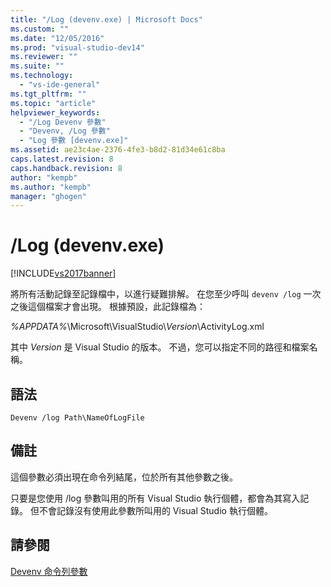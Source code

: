 ```yaml
---
title: "/Log (devenv.exe) | Microsoft Docs"
ms.custom: ""
ms.date: "12/05/2016"
ms.prod: "visual-studio-dev14"
ms.reviewer: ""
ms.suite: ""
ms.technology: 
  - "vs-ide-general"
ms.tgt_pltfrm: ""
ms.topic: "article"
helpviewer_keywords: 
  - "/Log Devenv 參數"
  - "Devenv, /Log 參數"
  - "Log 參數 [devenv.exe]"
ms.assetid: ae23c4ae-2376-4fe3-b8d2-81d34e61c8ba
caps.latest.revision: 8
caps.handback.revision: 8
author: "kempb"
ms.author: "kempb"
manager: "ghogen"
---
```

# /Log (devenv.exe)
[!INCLUDE[vs2017banner](../../code-quality/includes/vs2017banner.md)]

將所有活動記錄至記錄檔中，以進行疑難排解。  在您至少呼叫 `devenv /log` 一次之後這個檔案才會出現。  根據預設，此記錄檔為：  
  
 *%APPDATA%*\\Microsoft\\VisualStudio\\*Version*\\ActivityLog.xml  
  
 其中 *Version* 是 Visual Studio 的版本。  不過，您可以指定不同的路徑和檔案名稱。  
  
## 語法  
  
```  
Devenv /log Path\NameOfLogFile  
```  
  
## 備註  
 這個參數必須出現在命令列結尾，位於所有其他參數之後。  
  
 只要是您使用 \/log 參數叫用的所有 Visual Studio 執行個體，都會為其寫入記錄。  但不會記錄沒有使用此參數所叫用的 Visual Studio 執行個體。  
  
## 請參閱  
 [Devenv 命令列參數](../../ide/reference/devenv-command-line-switches.md)